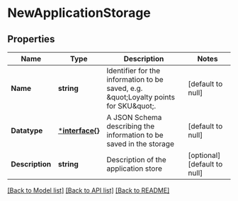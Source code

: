 # NewApplicationStorage

## Properties
Name | Type | Description | Notes
------------ | ------------- | ------------- | -------------
**Name** | **string** | Identifier for the information to be saved, e.g. \&quot;Loyalty points for SKU\&quot;. | [default to null]
**Datatype** | [***interface{}**](interface{}.md) | A JSON Schema describing the information to be saved in the storage | [default to null]
**Description** | **string** | Description of the application store | [optional] [default to null]

[[Back to Model list]](../README.md#documentation-for-models) [[Back to API list]](../README.md#documentation-for-api-endpoints) [[Back to README]](../README.md)


